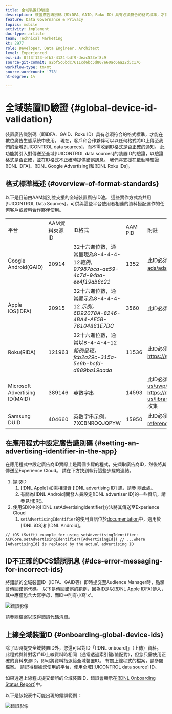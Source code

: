 ```yaml
---
title: 全域裝置ID驗證
description: 裝置廣告識別碼（即iDFA、GAID、Roku ID）具有必須符合的格式標準，才能在數位廣告生態系統中使用。 現在，客戶和合作夥伴可以以任何格式將ID上傳至我們的全域資料來源，而不需收到ID格式是否正確的通知。 此功能將引入對傳送至全域資料來源的裝置ID進行驗證，以取得正確的格式，並在ID格式不正確時提供錯誤訊息。 我們將支援在啟動時驗證iDFA、Google Advertising和Roku ID。
feature: Data Governance & Privacy
topics: mobile
activity: implement
doc-type: article
team: Technical Marketing
kt: 2977
role: Developer, Data Engineer, Architect
level: Experienced
exl-id: 0ff3f123-efb3-4124-bdf9-deac523ef8c9
source-git-commit: a2bf5c6bdc7611cd6bc5d807e60ac6aa22d5c176
workflow-type: tm+mt
source-wordcount: '778'
ht-degree: 1%

---
```


# 全域裝置ID驗證 {#global-device-id-validation}

裝置廣告識別碼（即iDFA、GAID、Roku ID）具有必須符合的格式標準，才能在數位廣告生態系統中使用。 現在，客戶和合作夥伴可以以任何格式將ID上傳至我們的全域[!UICONTROL data sources]，而不需收到ID格式是否正確的通知。 此功能將引入對傳送至全域[!UICONTROL data sources]的裝置ID的驗證，以驗證格式是否正確，並在ID格式不正確時提供錯誤訊息。 我們將支援在啟動時驗證[!DNL iDFA]、[!DNL Google Advertising]和[!DNL Roku IDs]。

## 格式標準概述 {#overview-of-format-standards}

以下是目前由AAM識別並支援的全域裝置廣告ID池。 這些實作方式為共用[!UICONTROL Data Sources]，可供與這些平台使用者相連的資料搭配運作的任何客戶或資料合作夥伴使用。

<table>
  <tr>
   <td>平台 </td>
   <td>AAM資料來源ID </td>
   <td>ID格式 </td>
   <td>AAM PID </td>
   <td>附註 </td>
  </tr>
  <tr>
   <td>Google Android(GAID)</td>
   <td>20914</td>
   <td>32十六進位數，通常呈現為8-4-4-4-12<em>範例，97987bca-ae59-4c7d-94ba-ee4f19ab8c21<br/> </em> </td>
   <td>1352</td>
   <td>此ID必須以原始/未雜湊/未更改的表單參考 — <a href="https://play.google.com/about/monetization-ads/ads/ad-id/">https://play.google.com/about/monetization-ads/ads/ad-id/</a>收集</td>
  </tr>
  <tr>
   <td>Apple iOS(IDFA)</td>
   <td>20915</td>
   <td>32十六進位數，通常顯示為8-4-4-4-12 <em>示例，6D92078A-8246-4BA4-AE5B-76104861E7DC<br /> </em> </td>
   <td>3560</td>
   <td>此ID必須以原始/未雜湊/未更改的表單參考 — <a href="https://support.apple.com/en-us/HT205223">https://support.apple.com/en-us/HT205223</a>收集</td>
  </tr>
  <tr>
   <td>Roku(RIDA)</td>
   <td>121963</td>
   <td>32十六進位數，通常以8-4-4-4-12 <em>範例呈現，</em> <em> fcb2a29c-315a-5e6b-bcfd-d889ba19aada</em></td>
   <td>11536</td>
   <td>此ID必須以原始/未雜湊/未更改的表單參考 — <a href="https://sdkdocs.roku.com/display/sdkdoc/Roku+Advertising+Framework">https://sdkdocs.roku.com/display/sdkdoc/Roku+Advertising+Framework</a>收集 </td>
  </tr>
  <tr>
   <td>Microsoft Advertising ID(MAID)</td>
   <td>389146</td>
   <td>英數字串</td>
   <td>14593</td>
   <td>此ID必須以原始/未雜湊/未更改的表單參考 — <a href="https://docs.microsoft.com/en-us/uwp/api/windows.system.userprofile.advertisingmanager.advertisingid">https://docs.microsoft.com/en-us/uwp/api/windows.system.userprofile.advertisingmanager.advertisingid</a><br/><a href="https://msdn.microsoft.com/en-us/library/windows/apps/windows.system.userprofile.advertisingmanager.advertisingid.aspx">https://msdn.microsoft.com/en-us/library/windows/apps/windows.system.userprofile.advertisingmanager.advertisingid.aspx</a>收集</td>
  </tr>
  <tr>
   <td>Samsung DUID</td>
   <td>404660</td>
   <td>英數字串示例， 7XCBNROQJQPYW</td>
   <td>15950</td>
   <td>此ID必須以原始/未雜湊/未更改的表單參考 — <a href="https://developer.samsung.com/tv/develop/api-references/samsung-product-api-references/productinfo-api">https://developer.samsung.com/tv/develop/api-references/samsung-product-api-references/productinfo-api</a>收集 </td>
  </tr>
</table>

## 在應用程式中設定廣告識別碼 {#setting-an-advertising-identifier-in-the-app}

在應用程式中設定廣告商ID實際上是兩個步驟的程式，先擷取廣告商ID，然後將其傳送至Experience Cloud。 請在下方找到執行這些步驟的連結。

1. 擷取ID
   1. [!DNL Apple] 如需相關資 [!DNL advertising ID] 訊，請參 [閱此處](https://developer.apple.com/documentation/adsupport/asidentifiermanager)。
   1. 有關為[!DNL Android]開發人員設定[!DNL advertiser ID]的一些資訊，請參見[HERE](http://android.cn-mirrors.com/google/play-services/id.html)。
1. 使用SDK中的[!DNL setAdvertisingIdentifier]方法將其傳送至Experience Cloud
   1. `setAdvertisingIdentifier`的使用資訊位於[documentation](https://aep-sdks.gitbook.io/docs/using-mobile-extensions/mobile-core/identity/identity-api-reference#set-an-advertising-identifier)中，適用於[!DNL iOS]和[!DNL Android]。

`// iOS (Swift) example for using setAdvertisingIdentifier:`
`ACPCore.setAdvertisingIdentifier([AdvertisingId]) // ...where [AdvertisingId] is replaced by the actual advertising ID`

## ID不正確的DCS錯誤訊息  {#dcs-error-messaging-for-incorrect-ids}

將錯誤的全域裝置ID（IDFA、GAID等）即時提交至Audience Manager時，點擊會傳回錯誤代碼。 以下是傳回錯誤的範例，因為ID是以[!DNL Apple IDFA]傳入，其中應僅包含大寫字母，而ID中則有小寫&#39;x&#39;。

![錯誤影像](assets/image_4_.png)

請參閱[檔案](https://experienceleague.adobe.com/docs/audience-manager/user-guide/api-and-sdk-code/dcs/dcs-api-reference/dcs-error-codes.html?lang=en#api-and-sdk-code)以取得錯誤代碼清單。

## 上線全域裝置ID {#onboarding-global-device-ids}

除了即時提交全域裝置ID外，您還可以對ID「[!DNL onboard]」（上傳）資料。 此程式與針對客戶ID上線資料時相同（通常透過索引鍵/值配對），但您只需使用正確的資料來源ID，即可將資料指派給全域裝置ID。 有關上線程式的檔案，請參閱[檔案](https://experienceleague.adobe.com/docs/audience-manager/user-guide/implementation-integration-guides/sending-audience-data/batch-data-transfer-process/batch-data-transfer-overview.html?lang=en#implementation-integration-guides)。 請記得根據您使用的平台，使用全域[!UICONTROL data source] ID。

如果透過上線程式提交錯誤的全域裝置ID，錯誤會顯示在[[!DNL Onboarding Status Report]](https://experienceleague.adobe.com/docs/audience-manager/user-guide/reporting/onboarding-status-report.html?lang=en#reporting)中。

以下是該報表中可能出現的錯誤範例：

![錯誤影像](assets/image_5_.png)
